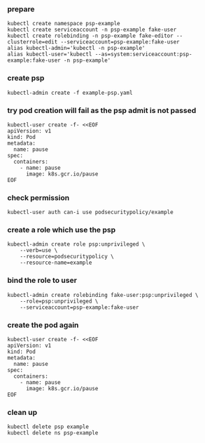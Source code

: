### prepare
```
kubectl create namespace psp-example
kubectl create serviceaccount -n psp-example fake-user
kubectl create rolebinding -n psp-example fake-editor --clusterrole=edit --serviceaccount=psp-example:fake-user
alias kubectl-admin='kubectl -n psp-example'
alias kubectl-user='kubectl --as=system:serviceaccount:psp-example:fake-user -n psp-example'
```
### create psp
```
kubectl-admin create -f example-psp.yaml
```
### try pod creation will fail as the psp admit is not passed
```
kubectl-user create -f- <<EOF
apiVersion: v1
kind: Pod
metadata:
  name: pause
spec:
  containers:
    - name: pause
      image: k8s.gcr.io/pause
EOF
```
### check permission
```
kubectl-user auth can-i use podsecuritypolicy/example
```
### create a role which use the psp
```
kubectl-admin create role psp:unprivileged \
    --verb=use \
    --resource=podsecuritypolicy \
    --resource-name=example
```
### bind the role to user
```
kubectl-admin create rolebinding fake-user:psp:unprivileged \
    --role=psp:unprivileged \
    --serviceaccount=psp-example:fake-user
```
### create the pod again

```
kubectl-user create -f- <<EOF
apiVersion: v1
kind: Pod
metadata:
  name: pause
spec:
  containers:
    - name: pause
      image: k8s.gcr.io/pause
EOF
```
### clean up
```
kubectl delete psp example
kubectl delete ns psp-example
```